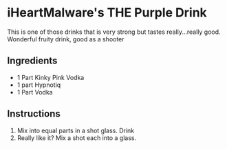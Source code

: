 # iHeartMalware's THE Purple Drink

This is one of those drinks that is very strong but tastes
really...really good. Wonderful fruity drink, good as a shooter

## Ingredients

- 1 Part Kinky Pink Vodka
- 1 part Hypnotiq
- 1 Part Vodka

## Instructions

1. Mix into equal parts in a shot glass. Drink
2. Really like it? Mix a shot each into a glass.
